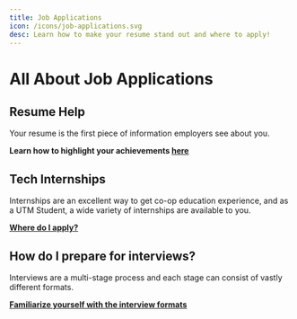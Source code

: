 ```yaml
---
title: Job Applications
icon: /icons/job-applications.svg
desc: Learn how to make your resume stand out and where to apply!
---
```


# All About Job Applications

## Resume Help

Your resume is the first piece of information employers see about you.

**Learn how to highlight your achievements [here](/resources/resume-help)**

## Tech Internships

Internships are an excellent way to get co-op education experience, and as a UTM
Student, a wide variety of internships are available to you.

[**Where do I apply?**](/resources/internship-apps)

## How do I prepare for interviews?

Interviews are a multi-stage process and each stage can consist of vastly
different formats.

[**Familiarize yourself with the interview formats**](https://yangshun.github.io/tech-interview-handbook/interview-formats)

